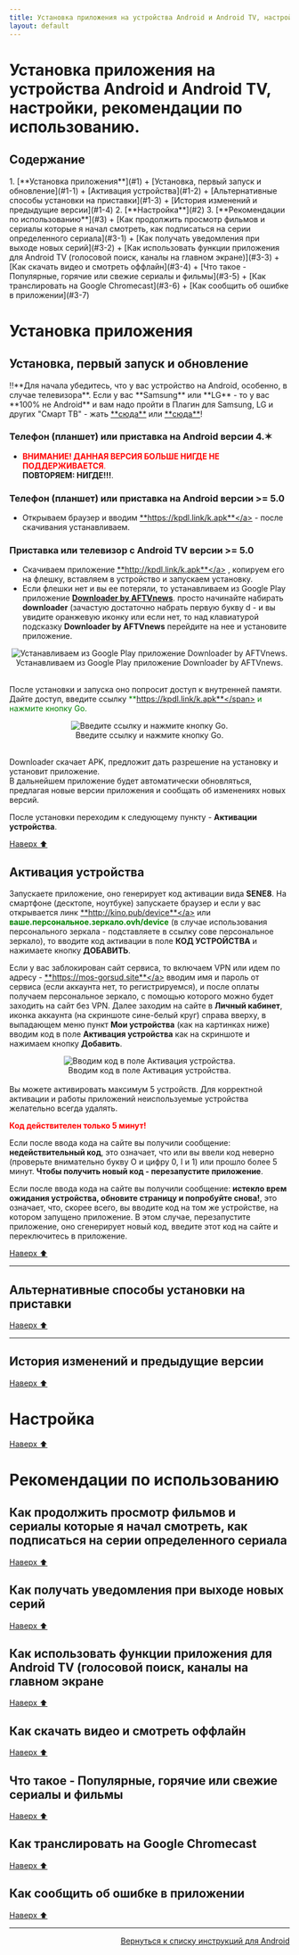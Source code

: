 ```yaml
---
title: Установка приложения на устройства Android и Android TV, настройки, рекомендации по использованию.
layout: default
---
```


# Установка приложения на устройства Android и Android TV, настройки, рекомендации по использованию.

<h2 id="toc">Содержание</h2>
1. [**Установка приложения**](#1)  
  + [Установка, первый запуск и обновление](#1-1)  
  + [Активация устройства](#1-2)  
  + [Альтернативные способы установки на приставки](#1-3)  
  + [История изменений и предыдущие версии](#1-4)  
2. [**Настройка**](#2)  
3. [**Рекомендации по использованию**](#3)  
  + [Как продолжить просмотр фильмов и сериалы которые я начал смотреть, как подписаться на серии определенного сериала](#3-1)  
  + [Как получать уведомления при выходе новых серий](#3-2)  
  + [Как использовать функции приложения для Android TV (голосовой поиск, каналы на главном экране)](#3-3)  
  + [Как скачать видео и смотреть оффлайн](#3-4)  
  + [Что такое - Популярные, горячие или свежие сериалы и фильмы](#3-5)  
  + [Как транслировать на Google Chromecast](#3-6)  
  + [Как сообщить об ошибке в приложении](#3-7)  

 
<h1 id="1">Установка приложения</h1>

<h2 id="1-1">Установка, первый запуск и обновление</h2>
‼️**Для начала убедитесь, что у вас устройство на Android, особенно, в случае телевизора**. 
Если у вас **Samsung** или **LG** - то у вас **100% не Android** и вам надо пройти в Плагин для Samsung, LG и других "Смарт ТВ" - жать <a href="https://lazykpub.github.io/Lazykpub/pages/smarttv" target="_blank" rel="noopener noreferrer">**сюда**</a> или <a href="https://lazykpub.github.io/Lazykpub/pages/fork" target="_blank" rel="noopener noreferrer">**сюда**</a>!

### Телефон (планшет) или приставка на **Android версии 4.✶**
  - <span style="color: red;">**ВНИМАНИЕ! ДАННАЯ ВЕРСИЯ БОЛЬШЕ НИГДЕ НЕ ПОДДЕРЖИВАЕТСЯ**.</span>  
    **ПОВТОРЯЕМ: НИГДЕ!!!**.  

### Телефон (планшет) или приставка на **Android версии >= 5.0**
  - Открываем браузер и вводим <a href="https://kpdl.link/k.apk" target="_blank" rel="noopener noreferrer">**https://kpdl.link/k.apk**</a> - после скачивания устанавливаем.  

### Приставка или телевизор с Android TV версии >= 5.0
  - Скачиваем приложение <a href="http://kpdl.link/k.apk" target="_blank" rel="noopener noreferrer">**http://kpdl.link/k.apk**</a> , копируем его на флешку, вставляем в устройство и запускаем установку.  
  - Если флешки нет и вы ее потеряли, то устанавливаем из Google Play приложение <a href="https://play.google.com/store/apps/details?id=com.esaba.downloader&hl=ru" target="_blank" rel="noopener noreferrer">**Downloader by AFTVnews**</a>.
просто начинайте набирать **downloader** (зачастую достаточно набрать первую букву d - и вы увидите оранжевую иконку или если нет, то над клавиатурой подсказку **Downloader by AFTVnews** перейдите на нее и установите приложение.

<div style="text-align: center;">
  <img src="https://lazykpub.github.io/Lazykpub/assets/images/android_install_01.png" alt="Устанавливаем из Google Play приложение Downloader by AFTVnews." style="max-width: 100%; height: auto; cursor: pointer;" onclick="this.style.maxWidth = this.style.maxWidth === '100%' ? '100vw' : '100%';"><br>
  Устанавливаем из Google Play приложение Downloader by AFTVnews.
</div><br>

После установки и запуска оно попросит доступ к внутренней памяти. Дайте доступ, введите ссылку <span style="color: green;">**https://kpdl.link/k.apk**</span> и нажмите кнопку Go.

<div style="text-align: center;">
  <img src="https://lazykpub.github.io/Lazykpub/assets/images/android_install_02.png" alt="Введите ссылку и нажмите кнопку Go." style="max-width: 100%; height: auto; cursor: pointer;" onclick="this.style.maxWidth = this.style.maxWidth === '100%' ? '100vw' : '100%';"><br>
  Введите ссылку и нажмите кнопку Go.
</div><br>

Downloader скачает APK, предложит дать разрешение на установку и установит приложение.  
В дальнейшем приложение будет автоматически обновляться, предлагая новые версии приложения и сообщать об изменениях новых версий.

После установки переходим к следующему пункту - **Активации устройства**.

[Наверх ⬆️](#toc)<br>


<h2 id="1-2">Активация устройства</h2>

Запускаете приложение, оно генерирует код активации вида **SENE8**. На смартфоне (десктопе, ноутбуке) запускаете браузер и если у вас открывается линк <a href="http://kino.pub/device" target="_blank" rel="noopener noreferrer">**http://kino.pub/device**</a> или <span style="color: green; font-weight: bold;">ваше.персональное.зеркало.ovh/device</span> (в случае использования персонального зеркала - подставляете в ссылку сове персональное зеркало), то вводите код активации в поле **КОД УСТРОЙСТВА** и нажимаете кнопку **ДОБАВИТЬ**.

Если у вас заблокирован сайт сервиса, то включаем VPN или идем по адресу - <a href="ttps://mos-gorsud.site" target="_blank" rel="noopener noreferrer">**https://mos-gorsud.site**</a> вводим имя и пароль от сервиса (если аккаунта нет, то регистрируемся), и после оплаты получаем персональное зеркало, с помощью которого можно будет заходить на сайт без VPN.
Далее заходим на сайте в **Личный кабинет**, иконка аккаунта (на скриншоте сине-белый круг) справа вверху, в выпадающем меню пункт **Мои устройства** (как на картинках ниже) вводим код в поле **Активация устройства** как на скриншоте и нажимаем кнопку **Добавить**.
<div style="text-align: center;">
  <img src="https://lazykpub.github.io/Lazykpub/assets/images/android_install_03.heic" alt="Вводим код в поле Активация устройства." style="max-width: 100%; height: auto; cursor: pointer;" onclick="this.style.maxWidth = this.style.maxWidth === '100%' ? '100vw' : '100%';"><br>
  Вводим код в поле Активация устройства.
</div><br>
Вы можете активировать максимум 5 устройств. Для корректной активации и работы приложений неиспользуемые устройства желательно всегда удалять.

<span style="color: red; font-weight: bold;">**Код действителен только 5 минут!**</span> 

Если после ввода кода на сайте вы получили сообщение: **недействительный код**, это означает, что или вы ввели код неверно (проверьте внимательно букву O и цифру 0, I и 1) или прошло более 5 минут.
**Чтобы получить новый код - перезапустите приложение**.

Если после ввода кода на сайте вы получили сообщение: **истекло врем ожидания устройства, обновите страницу и попробуйте снова!**, это означает, что, скорее всего, вы вводите код на том же устройстве, на котором запущено приложение. В этом случае, перезапустите приложение, оно сгенерирует новый код, введите этот код на сайте и переключитесь в приложение.

[Наверх ⬆️](#toc)

---

<h2 id="1-3">Альтернативные способы установки на приставки</h2>

[Наверх ⬆️](#toc)

---

<h2 id="1-4">История изменений и предыдущие версии</h2>


[Наверх ⬆️](#toc)



<h1 id="2">Настройка</h1>

[Наверх ⬆️](#toc)

<h1 id="3">Рекомендации по использованию</h1>

<h2 id="3-1">Как продолжить просмотр фильмов и сериалы которые я начал смотреть, как подписаться на серии определенного сериала</h2>


[Наверх ⬆️](#toc)


<h2 id="3-2">Как получать уведомления при выходе новых серий</h2>


[Наверх ⬆️](#toc)

<h2 id="3-3">Как использовать функции приложения для Android TV (голосовой поиск, каналы на главном экране</h2>


[Наверх ⬆️](#toc)

<h2 id="3-4">Как скачать видео и смотреть оффлайн</h2>


[Наверх ⬆️](#toc)


<h2 id="3-5">Что такое - Популярные, горячие или свежие сериалы и фильмы</h2>


[Наверх ⬆️](#toc)

<h2 id="3-6">Как транслировать на Google Chromecast</h2>


[Наверх ⬆️](#toc)

<h2 id="3-7">Как сообщить об ошибке в приложении</h2>



[Наверх ⬆️](#toc)




---
<p align="right"><a href="https://lazykpub.github.io/Lazykpub/pages/android">Вернуться к списку инструкций для Android</a></p>
